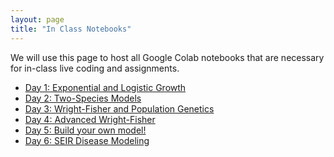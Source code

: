 ```yaml
---
layout: page
title: "In Class Notebooks"
---
```


We will use this page to host all Google Colab notebooks that are necessary for in-class live coding and assignments.


* [Day 1: Exponential and Logistic Growth](https://colab.research.google.com/drive/1g04L-eG7iuvkvMixZa0wXfJDjdJ2jyy0)
* [Day 2: Two-Species Models](https://colab.research.google.com/drive/1jKoHl3jMkarf5J2GdAlkjgO68T0SFzhL?usp=sharing)
* [Day 3: Wright-Fisher and Population Genetics](https://colab.research.google.com/drive/1jtd-Ihx0kH4aTjJexKnHzB_4AmJTaRIJ?usp=sharing)
* [Day 4: Advanced Wright-Fisher](https://colab.research.google.com/drive/1Uyjrrp0sBYLoQ40KeseTqY1zgMsOsQJR?usp=sharing)
* [Day 5: Build your own model!]()
* [Day 6: SEIR Disease Modeling](https://colab.research.google.com/drive/1H-IUpd2JlflXu7T0EP2j7oKCaeOkT1i7?usp=sharing)